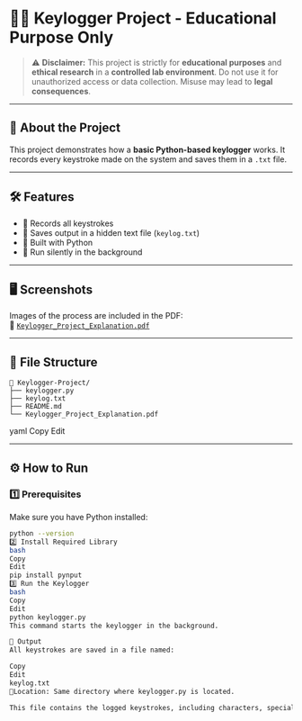 # 🕵️‍♂️ Keylogger Project - Educational Purpose Only

> ⚠️ **Disclaimer:** This project is strictly for **educational purposes** and **ethical research** in a **controlled lab environment**. Do not use it for unauthorized access or data collection. Misuse may lead to **legal consequences**.

---

## 📌 About the Project

This project demonstrates how a **basic Python-based keylogger** works. It records every keystroke made on the system and saves them in a `.txt` file.

---

## 🛠️ Features

- 🎯 Records all keystrokes
- 💾 Saves output in a hidden text file (`keylog.txt`)
- 🐍 Built with Python
- 🧪 Run silently in the background

---

## 🖥️ Screenshots

Images of the process are included in the PDF:  
📄 [`Keylogger_Project_Explanation.pdf`](./Keylogger_Project_Explanation.pdf)

---

## 📂 File Structure
```
📁 Keylogger-Project/
├── keylogger.py
├── keylog.txt
├── README.md
└── Keylogger_Project_Explanation.pdf
```
yaml
Copy
Edit

---

## ⚙️ How to Run

### 1️⃣ Prerequisites

Make sure you have Python installed:

```bash
python --version
2️⃣ Install Required Library
bash
Copy
Edit
pip install pynput
3️⃣ Run the Keylogger
bash
Copy
Edit
python keylogger.py
This command starts the keylogger in the background.

📄 Output
All keystrokes are saved in a file named:

Copy
Edit
keylog.txt
📍Location: Same directory where keylogger.py is located.

This file contains the logged keystrokes, including characters, special keys, and entered credentials (if any).


